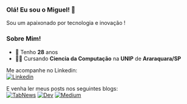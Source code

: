 ### Olá! Eu sou o Miguel! 👋

Sou um apaixonado por tecnologia e inovação !

### Sobre Mim!
  - 🎉 Tenho **28** anos
  - 👨‍🎓 Cursando **Ciencia da Computação** na **UNIP** de **Araraquara/SP**


Me acompanhe no Linkedin:
<br>
<a href="https://www.linkedin.com/in/migmoroni/"><img src="" alt="Linkedin"></a>

E venha ler meus posts nos seguintes blogs:
<br>
<a href="https://www.tabnews.com.br/migmoroni"><img src="" alt="TabNews"></a>
<a href="https://dev.to/migmoroni"><img src="" alt="Dev"></a>
<a href="https://medium.com/@migmoroni"><img src="" alt="Medium"></a>


<!--
**migmoroni/migmoroni** is a ✨ _special_ ✨ repository because its `README.md` (this file) appears on your GitHub profile.

Here are some ideas to get you started:

- 🔭 I’m currently working on ...
- 🌱 I’m currently learning ...
- 👯 I’m looking to collaborate on ...
- 🤔 I’m looking for help with ...
- 💬 Ask me about ...
- 📫 How to reach me: ...
- 😄 Pronouns: ...
- ⚡ Fun fact: ...


### Sobre Mim!
  - 🎉 Tenho **28** anos
  - 👨‍🎓 Cursando **Ciencia da Computação** na **UNIP** de **Araraquara/SP**
  - 💻 

### Qualificações
- #### Tecnico em Informatica - IDEIA
   - **Periodo:** 2019 ➛ 2021 <br/>
   - **TCC:** Plataforma de estudo para vestibular <br/>
   - <div>
      <img height="20" alt="Java script" src="https://img.shields.io/badge/JavaScript-F7DF1E?style=for-the-badge&logo=javascript&logoColor=white" />
      <img height="20" alt="Node Js" src="https://img.shields.io/badge/Node.js-43853D?style=for-the-badge&logo=node.js&logoColor=white" />
      <img height="20" alt="GIT" src="https://img.shields.io/badge/GIT-E44C30?style=for-the-badge&logo=git&logoColor=white" />
      <img height="20" alt="React" src="https://img.shields.io/badge/React-20232A?style=for-the-badge&logo=react&logoColor=61DAFB" />
    </div>

- #### Analise e Desenvolvimento de Sistemas - FATEC Guraratinguetá
   - **Periodo:** Agosto/2023 ➛ *CURSANDO* <br/>
   - **Projetos:** Vincular repositório <br/>
   - <div>
      <img height="20" alt="html5" src="https://img.shields.io/badge/HTML5-E34F26?style=for-the-badge&logo=html5&logoColor=white" />
      <img height="20" alt="CSS3" src="https://img.shields.io/badge/CSS3-1572B6?style=for-the-badge&logo=css3&logoColor=white" />
      <img height="20" alt="Java script" src="https://img.shields.io/badge/JavaScript-F7DF1E?style=for-the-badge&logo=javascript&logoColor=white" />
      <img height="20" alt="Node Js" src="https://img.shields.io/badge/Node.js-43853D?style=for-the-badge&logo=node.js&logoColor=white" />
      <img height="20" alt="GIT" src="https://img.shields.io/badge/GIT-E44C30?style=for-the-badge&logo=git&logoColor=white" />
    </div>
-->

